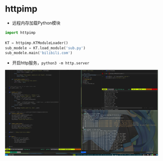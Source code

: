 # httpimp
- 远程内存加载Python模块

```python
import httpimp

KT = httpimp.KTModuleLoader()
sub_modele = KT.load_module('sub.py')
sub_modele.main('bilibili.com')
```

- 开启http服务，`python3 -m http.server`

![demo](README.assets/demo.png)

